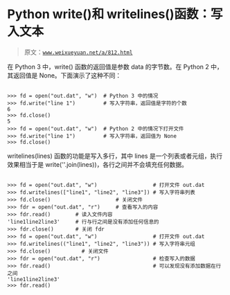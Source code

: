 # Python write()和 writelines()函数：写入文本

> 原文：[`www.weixueyuan.net/a/812.html`](http://www.weixueyuan.net/a/812.html)

在 Python 3 中，write() 函数的返回值是参数 data 的字节数。在 Python 2 中，其返回值是 None。下面演示了这种不同：

```

>>> fd = open("out.dat", "w")  # Python 3 中的情况
>>> fd.write("line 1")         # 写入字符串，返回值是字符的个数
6
>>> fd.close()
5
>>> fd = open("out.dat", "w")  # Python 2 中的情况下打开文件
>>> fd.write("line 1")         # 写入字符串，返回值为 None
>>> fd.close()
```

writelines(lines) 函数的功能是写入多行，其中 lines 是一个列表或者元组，执行效果相当于是 write(''.join(lines))，各行之间并不会填充任何数据。

```

>>> fd = open("out.dat", "w")                  # 打开文件 out.dat
>>> fd.writelines(["line1", "line2", "line3"]) # 写入字符串列表
>>> fd.close()                     # 关闭文件
>>> fdr = open("out.dat", "r")     # 查看写入的内容
>>> fdr.read()        # 读入文件内容
'line1line2line3'     # 行与行之间是没有添加任何信息的
>>> fdr.close()       # 关闭 fdr
>>> fd = open("out.dat", "w")                  # 打开文件 out.dat
>>> fd.writelines(("line1", "line2", "line3")) # 写入字符串元组
>>> fd.close()          # 关闭文件
>>> fdr = open("out.dat", "r")                 # 检查写入的数据
>>> fdr.read()                                 # 可以发现没有添加数据在行之间
'line1line2line3'
>>> fdr.read()
```